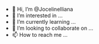 - 👋 Hi, I’m @JocelineIliana
- 👀 I’m interested in ...
- 🌱 I’m currently learning ...
- 💞️ I’m looking to collaborate on ...
- 📫 How to reach me ...

<!---
JocelineIliana/JocelineIliana is a ✨ special ✨ repository because its `README.md` (this file) appears on your GitHub profile.
You can click the Preview link to take a look at your changes.
--->
